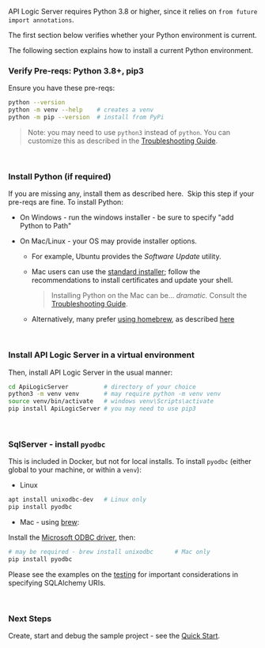 API Logic Server requires Python 3.8 or higher, since it relies on `from future import annotations`.

The first section below verifies whether your Python environment is current.  

The following section explains how to install a current Python environment.

### Verify Pre-reqs: Python 3.8+, pip3

Ensure you have these pre-reqs:

```bash
python --version
python -m venv --help    # creates a venv
python -m pip --version  # install from PyPi
```

  > Note: you may need to use `python3` instead of `python`.  You can customize this as described in the [Troubleshooting Guide](../Troubleshooting#python-issues).

&nbsp;

### Install Python (if required)

If you are missing any, install them as described here.  Skip this step if your pre-reqs are fine.  To install Python:

* On Windows - run the windows installer - be sure to specify "add Python to Path"

* On Mac/Linux - your OS may provide installer options.
  
  * For example, Ubuntu provides the *Software Update* utility.  

  * Mac users can use the [standard installer](https://www.python.org/downloads/); follow the recommendations to install certificates and update your shell.

    > Installing Python on the Mac can be... _dramatic._  Consult the [Troubleshooting Guide](../Troubleshooting#python-issues).

  * Alternatively, many prefer [using homebrew](https://brew.sh/), as described [here](https://opensource.com/article/19/5/python-3-default-mac#what-to-do)

&nbsp;

### Install API Logic Server in a virtual environment

Then, install API Logic Server in the usual manner:

```bash
cd ApiLogicServer          # directory of your choice
python3 -m venv venv       # may require python -m venv venv
source venv/bin/activate   # windows venv\Scripts\activate
pip install ApiLogicServer # you may need to use pip3
```

&nbsp;

### SqlServer - install `pyodbc`

This is included in Docker, but not for local installs.  To install `pyodbc` (either global to your machine, or within a `venv`):

* Linux

```bash
apt install unixodbc-dev   # Linux only
pip install pyodbc
```

* Mac - using [brew](https://brew.sh/):

Install the [Microsoft ODBC driver](https://docs.microsoft.com/en-us/sql/connect/odbc/linux-mac/install-microsoft-odbc-driver-sql-server-macos?view=sql-server-ver16), then:

```bash
# may be required - brew install unixodbc      # Mac only
pip install pyodbc
```

Please see the examples on the [testing](../Testing#northwind---sqlserver--docker) for important considerations in specifying SQLAlchemy URIs.

&nbsp;

### Next Steps

Create, start and debug the sample project - see the [Quick Start](#Quick-Start).

&nbsp;